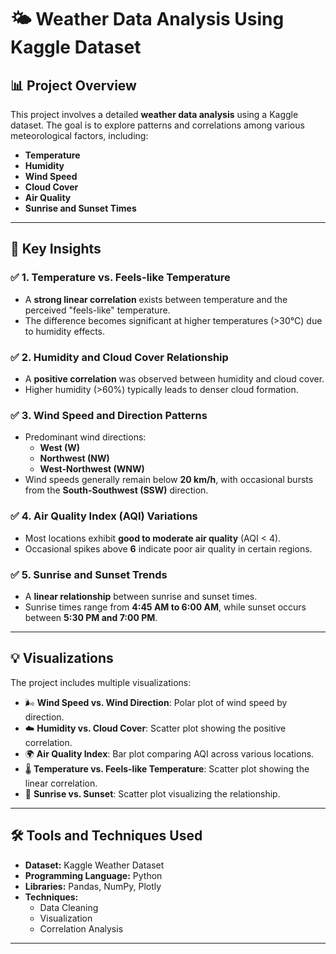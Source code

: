 # 🌤️ **Weather Data Analysis Using Kaggle Dataset**

## 📊 **Project Overview**
This project involves a detailed **weather data analysis** using a Kaggle dataset. The goal is to explore patterns and correlations among various meteorological factors, including:
- **Temperature**
- **Humidity**
- **Wind Speed**
- **Cloud Cover**
- **Air Quality**
- **Sunrise and Sunset Times**

---

## 🔎 **Key Insights**

### ✅ **1. Temperature vs. Feels-like Temperature**
- A **strong linear correlation** exists between temperature and the perceived "feels-like" temperature.
- The difference becomes significant at higher temperatures (>30°C) due to humidity effects.

### ✅ **2. Humidity and Cloud Cover Relationship**
- A **positive correlation** was observed between humidity and cloud cover.
- Higher humidity (>60%) typically leads to denser cloud formation.

### ✅ **3. Wind Speed and Direction Patterns**
- Predominant wind directions:  
  - **West (W)**  
  - **Northwest (NW)**  
  - **West-Northwest (WNW)**  
- Wind speeds generally remain below **20 km/h**, with occasional bursts from the **South-Southwest (SSW)** direction.

### ✅ **4. Air Quality Index (AQI) Variations**
- Most locations exhibit **good to moderate air quality** (AQI < 4).  
- Occasional spikes above **6** indicate poor air quality in certain regions.

### ✅ **5. Sunrise and Sunset Trends**
- A **linear relationship** between sunrise and sunset times.  
- Sunrise times range from **4:45 AM to 6:00 AM**, while sunset occurs between **5:30 PM and 7:00 PM**.

---

## 💡 **Visualizations**
The project includes multiple visualizations:
- 🌬️ **Wind Speed vs. Wind Direction**: Polar plot of wind speed by direction.  
- ☁️ **Humidity vs. Cloud Cover**: Scatter plot showing the positive correlation.  
- 🌍 **Air Quality Index**: Bar plot comparing AQI across various locations.  
- 🌡️ **Temperature vs. Feels-like Temperature**: Scatter plot showing the linear correlation.  
- 🌅 **Sunrise vs. Sunset**: Scatter plot visualizing the relationship.

---

## 🛠️ **Tools and Techniques Used**
- **Dataset:** Kaggle Weather Dataset  
- **Programming Language:** Python  
- **Libraries:** Pandas, NumPy, Plotly  
- **Techniques:**  
  - Data Cleaning  
  - Visualization  
  - Correlation Analysis  

---
